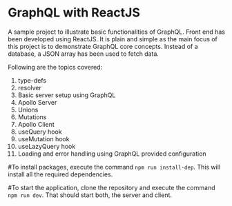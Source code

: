 # GraphQL with ReactJS

A sample project to illustrate basic functionalities of GraphQL. Front end has been developed using ReactJS. It is plain and simple as the main focus of this project is to demonstrate GraphQL core concepts. Instead of a database, a JSON array has been used to fetch data.

Following are the topics covered:
1. type-defs
2. resolver
3. Basic server setup using GraphQL
4. Apollo Server
5. Unions
6. Mutations
7. Apollo Client
8. useQuery hook
9. useMutation hook
10. useLazyQuery hook
11. Loading and error handling using GraphQL provided configuration


#To install packages, execute the command `npm run install-dep`. This will install all the required dependencies.

#To start the application, clone the repository and execute the command `npm run dev`. That should start both, the server and client.
